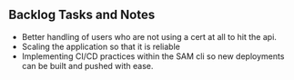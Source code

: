 
## Backlog Tasks and Notes
* Better handling of users who are not using a cert at all to hit the api.
* Scaling the application so that it is reliable
* Implementing CI/CD practices within the SAM cli so new deployments can be built and pushed with ease.
